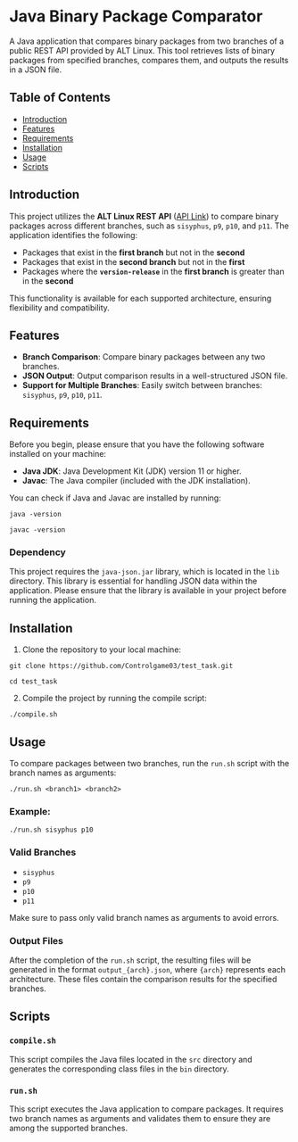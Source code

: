 # Java Binary Package Comparator

A Java application that compares binary packages from two branches of a public REST API provided by ALT Linux. This tool retrieves lists of binary packages from specified branches, compares them, and outputs the results in a JSON file.

## Table of Contents

- [Introduction](#introduction)
- [Features](#features)
- [Requirements](#requirements)
- [Installation](#installation)
- [Usage](#usage)
- [Scripts](#scripts)

## Introduction

This project utilizes the **ALT Linux REST API** ([API Link](https://rdb.altlinux.org/api/)) to compare binary packages across different branches, such as `sisyphus`, `p9`, `p10`, and `p11`. The application identifies the following:

- Packages that exist in the **first branch** but not in the **second**
- Packages that exist in the **second branch** but not in the **first**
- Packages where the **`version-release`** in the **first branch** is greater than in the **second**

This functionality is available for each supported architecture, ensuring flexibility and compatibility.

## Features

- **Branch Comparison**: Compare binary packages between any two branches.
- **JSON Output**: Output comparison results in a well-structured JSON file.
- **Support for Multiple Branches**: Easily switch between branches: `sisyphus`, `p9`, `p10`, `p11`.

## Requirements

Before you begin, please ensure that you have the following software installed on your machine:

- **Java JDK**: Java Development Kit (JDK) version 11 or higher.
- **Javac**: The Java compiler (included with the JDK installation).

You can check if Java and Javac are installed by running:

`java -version`

`javac -version`


### Dependency

This project requires the `java-json.jar` library, which is located in the `lib` directory. This library is essential for handling JSON data within the application. Please ensure that the library is available in your project before running the application.

## Installation

1. Clone the repository to your local machine:

`git clone https://github.com/Controlgame03/test_task.git`

`cd test_task`


2. Compile the project by running the compile script:

`./compile.sh`


## Usage

To compare packages between two branches, run the `run.sh` script with the branch names as arguments:

`./run.sh <branch1> <branch2>`


### Example:

`./run.sh sisyphus p10`


### Valid Branches

- `sisyphus`
- `p9`
- `p10`
- `p11`

Make sure to pass only valid branch names as arguments to avoid errors.

### Output Files

After the completion of the `run.sh` script, the resulting files will be generated in the format `output_{arch}.json`, where `{arch}` represents each architecture. These files contain the comparison results for the specified branches.

## Scripts

### `compile.sh`

This script compiles the Java files located in the `src` directory and generates the corresponding class files in the `bin` directory.

### `run.sh`

This script executes the Java application to compare packages. It requires two branch names as arguments and validates them to ensure they are among the supported branches.
